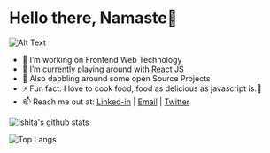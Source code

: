 <h1 align="left">Hello there, Namaste🙏</h1>

![Alt Text](https://media.giphy.com/media/Y4ak9Ki2GZCbJxAnJD/giphy.gif)

- 🔭 I’m working on Frontend Web Technology 
- 🚀 I’m currently playing around with React JS
- 🌱 Also dabbling around some open Source Projects
- ⚡ Fun fact: I love to cook food, food as delicious as javascript is.🤤
- 📫 Reach me out at: [Linked-in](https://www.linkedin.com/in/ishita4m/) |    [Email](mailto:ishitajaiswal4m@gmail.com) |  [Twitter](https://twitter.com/ishitajaiswal4m)

![Ishita's github stats](https://github-readme-stats.vercel.app/api?username=ishitajaiswal4m&hide=issues&theme=buefy)

![Top Langs](https://github-readme-stats.vercel.app/api/top-langs/?username=ishitajaiswal4m&layout=compact&theme=buefy)